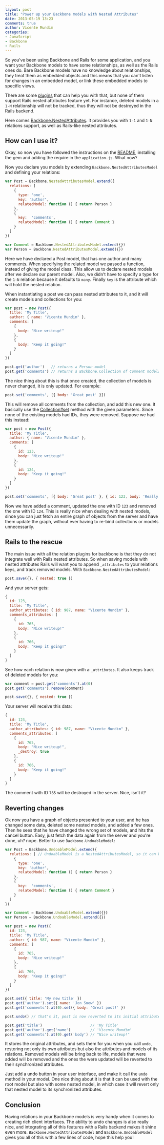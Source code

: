 ```yaml
---
layout: post
title: "Power up your Backbone models with Nested Attributes"
date: 2013-05-19 13:23
comments: true
author: Vicente Mundim
categories:
- JavaScript
- Backbone
- Rails
---
```


So you've been using Backbone and Rails for some application, and you want your Backbone models to have some relationships, as well as the Rails ones do. Bare Backbone models have no knowledge about relationships, they treat them as embedded objects and this means that you can't listen for changes in an embedded model, or link these embedded models to specific views.

There are some [plugins](https://github.com/documentcloud/backbone/wiki/Extensions%2C-Plugins%2C-Resources#relations) that can help you with that, but none of them support Rails nested attributes feature yet. For instance, deleted models in a `1-N` relationship will not be tracked, thus they will not be destroyed in the Rails backend.

Here comes [Backbone.NestedAttributes](https://github.com/dtmconsultoria/backbone-nested-attributes). It provides you with `1-1` and `1-N` relations support, as well as Rails-like nested attributes.
<!-- more -->

## How can I use it?

Okay, so now you have followed the instructions on the [README](https://github.com/dtmconsultoria/backbone-nested-attributes/blob/master/README.md#installation), installing the gem and adding the require in the `application.js`. What now?

Now you declare you models by extending `Backbone.NestedAttributesModel` and defining your relations:

```javascript
var Post = Backbone.NestedAttributesModel.extend({
  relations: [
    {
      type: 'one',
      key: 'author',
      relatedModel: function () { return Person }
    },
    {
      key:  'comments',
      relatedModel: function () { return Comment }
    }
  ]
})

var Comment = Backbone.NestedAttributesModel.extend({})
var Person = Backbone.NestedAttributesModel.extend({})
```

Here we have declared a Post model, that has one author and many comments. When specifying the related model we passed a function, instead of giving the model class. This allow us to declare nested models after we declare our parent model. Also, we didn't have to specify a type for the `1-N` relation because it defaults to `many`. Finally `key` is the attribute which will hold the nested relation.

When instantiating a post we can pass nested attributes to it, and it will create models and collections for you:

```javascript
var post = new Post({
  title: 'My Title',
  author: { name: "Vicente Mundim" },
  comments: [
    {
      body: "Nice writeup!"
    },
    {
      body: "Keep it going!"
    }
  ]
})

post.get('author')   // returns a Person model
post.get('comments') // returns a Backbone.Collection of Comment models
```

The nice thing about this is that once created, the collection of models is never changed, it is only updated. For example:

```javascript
post.set('comments', [{ body: 'Great post' }])
```

This will remove all comments from the collection, and add this new one. It basically use the [Collection#set](http://backbonejs.org/#Collection-set) method with the given parameters. Since none of the existing models had IDs, they were removed. Suppose we had this instead:

```javascript
var post = new Post({
  title: 'My Title',
  author: { name: "Vicente Mundim" },
  comments: [
    {
      id: 123,
      body: "Nice writeup!"
    },
    {
      id: 124,
      body: "Keep it going!"
    }
  ]
})

post.set('comments', [{ body: 'Great post' }, { id: 123, body: 'Really nice writeup' }])
```

Now we have added a comment, updated the one with ID `123` and removed the one with ID `124`. This is really nice when dealing with nested models, since you can just fetch an entire graph of objects from the server and have them update the graph, without ever having to re-bind collections or models unnecessarily.

## Rails to the rescue

The main issue with all the relation plugins for backbone is that they do not integrate well with Rails nested attributes. So when saving models with nested attributes Rails will want you to append `_attributes` to your relations keys, and track removed models. With `Backbone.NestedAttributesModel`:

```javascript
post.save({}, { nested: true })
```

And your server gets:

```javascript
{
  id: 123,
  title: 'My Title',
  author_attributes: { id: 987, name: "Vicente Mundim" },
  comments_attributes: [
    {
      id: 765,
      body: "Nice writeup!"
    },
    {
      id: 766,
      body: "Keep it going!"
    }
  ]
}
```

See how each relation is now given with a `_attributes`. It also keeps track of deleted models for you:

```javascript
var comment = post.get('comments').at(0)
post.get('comments').remove(comment)

post.save({}, { nested: true })
```

Your server will receive this data:

```javascript
{
  id: 123,
  title: 'My Title',
  author_attributes: { id: 987, name: "Vicente Mundim" },
  comments_attributes: [
    {
      id: 765,
      body: "Nice writeup!",
      _destroy: true
    },
    {
      id: 766,
      body: "Keep it going!"
    }
  ]
}
```

The comment with ID `765` will be destroyed in the server. Nice, isn't it?

## Reverting changes

Ok now you have a graph of objects presented to your user, and he has changed some data, deleted some nested models, and added a few ones. Then he sees that he have changed the wrong set of models, and hits the cancel button. Easy, just fetch the data again from the server and you're done, uh? nope. Better to use `Backbone.UndoableModel`:

```javascript
var Post = Backbone.UndoableModel.extend({
  relations: [ // UndoableModel is a NestedAttributesModel, so it can have relations
    {
      type: 'one',
      key: 'author',
      relatedModel: function () { return Person }
    },
    {
      key:  'comments',
      relatedModel: function () { return Comment }
    }
  ]
})

var Comment = Backbone.UndoableModel.extend({})
var Person = Backbone.UndoableModel.extend({})

var post = new Post({
  id: 123,
  title: 'My Title',
  author: { id: 987, name: "Vicente Mundim" },
  comments: [
    {
      id: 765,
      body: "Nice writeup!"
    },
    {
      id: 766,
      body: "Keep it going!"
    }
  ]
})

post.set({ title: 'My new title' })
post.get('author').set({ name: 'Jon Snow' })
post.get('comments').at(0).set({ body: 'Great post!' })

post.undo() // that's it, post is now reverted to its initial attributes, as well as its relations

post.get('title')                      // 'My Title'
post.get('author').get('name')         // 'Vicente Mundim'
post.get('comments').at(0).get('body') // "Nice writeup!"
```

It stores the original attributes, and sets them for you when you call `undo`, restoring not only its own attributes but also the attributes and models of its relations. Removed models will be bring back to life, models that were added will be removed and the ones the were updated will be reverted to their synchronized attributes.

Just add a undo button in your user interface, and make it call the `undo` method in your model. One nice thing about it is that it can be used with the root model but also with some nested model, in which case it will revert only that nested model to its synchronized attributes.

## Conclusion

Having relations in your Backbone models is very handy when it comes to creating rich client interfaces. The ability to undo changes is also really nice, and integrating all of this features with a Rails backend makes it shine even more. `Backbone.NestedAttributesModel` and `Backbone.UndoableModel` gives you all of this with a few lines of code, hope this help you!
